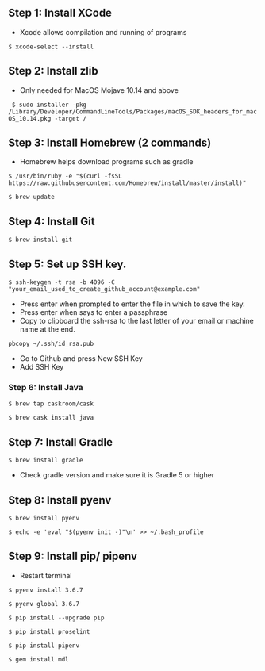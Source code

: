 ## Step 1: Install XCode
- Xcode allows compilation and running of programs

` $ xcode-select --install `

## Step 2: Install zlib
- Only needed for MacOS Mojave 10.14 and above

` $ sudo installer -pkg /Library/Developer/CommandLineTools/Packages/macOS_SDK_headers_for_macOS_10.14.pkg -target /`

## Step 3: Install Homebrew (2 commands)
- Homebrew helps download programs such as gradle

`$ /usr/bin/ruby -e "$(curl -fsSL https://raw.githubusercontent.com/Homebrew/install/master/install)" `

` $ brew update `

## Step 4: Install Git
` $ brew install git `

## Step 5: Set up SSH key.
` $ ssh-keygen -t rsa -b 4096 -C "your_email_used_to_create_github_account@example.com" `
- Press enter when prompted to enter the file in which to save the key.
- Press enter when says to enter a passphrase
- Copy to clipboard the ssh-rsa to the last letter of your email or machine name at the end.

` pbcopy ~/.ssh/id_rsa.pub `


- Go to Github and press New SSH Key
- Add SSH Key

### Step 6: Install Java
` $ brew tap caskroom/cask `


` $ brew cask install java `

## Step 7: Install Gradle
` $ brew install gradle `
- Check gradle version and make sure it is Gradle 5 or higher

## Step 8: Install pyenv
` $ brew install pyenv `


` $ echo -e 'eval "$(pyenv init -)"\n' >> ~/.bash_profile `

## Step 9: Install pip/ pipenv
- Restart terminal


` $ pyenv install 3.6.7 `


` $ pyenv global 3.6.7 `


` $ pip install --upgrade pip `


` $ pip install proselint `


` $ pip install pipenv `


` $ gem install mdl `
